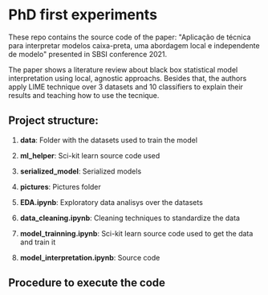 # PhD first experiments
These repo contains the source code of the paper: "Aplicação de técnica para 
interpretar modelos caixa-preta, uma abordagem local e independente 
de modelo" presented in SBSI conference 2021.

The paper shows a literature review about black box statistical model 
interpretation using local, agnostic approachs. Besides that, the authors 
apply LIME technique over 3 datasets and 10 classifiers to explain 
their results and teaching how to use the tecnique.


## Project structure:
1. **data**: Folder with the datasets used to train the model

2. **ml_helper**: Sci-kit learn source code used

3. **serialized_model**: Serialized models

4. **pictures**:  Pictures folder

5. **EDA.ipynb**: Exploratory data analisys over the datasets

6. **data_cleaning.ipynb**: Cleaning techniques to standardize the data

7. **model_trainning.ipynb**: Sci-kit learn source code used to get the data and train it

8. **model_interpretation.ipynb**: Source code


## Procedure to execute the code

